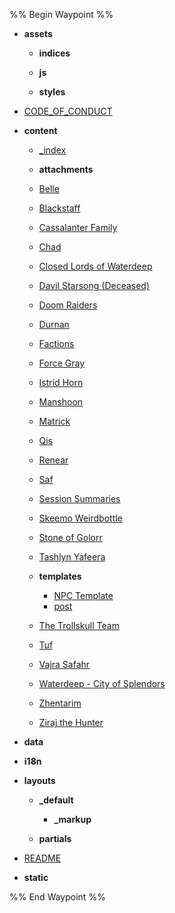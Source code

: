 %% Begin Waypoint %%
- **assets**
	- **indices**
	- **js**

	- **styles**

- [CODE_OF_CONDUCT](CODE_OF_CONDUCT.md)
- **content**
	- [_index](content/_index.md)
	- **attachments**

	- [Belle](content/NPCs/Belle.md)
	- [Blackstaff](content/Items%20of%20Note/Blackstaff.md)
	- [Cassalanter Family](content/NPCs/Cassalanter%20Family.md)
	- [Chad](content/PCs/Chad.md)
	- [Closed Lords of Waterdeep](content/Factions/Closed%20Lords%20of%20Waterdeep.md)
	- [Davil Starsong (Deceased)](content/NPCs/Davil%20Starsong%20(Deceased).md)
	- [Doom Raiders](content/Factions/Doom%20Raiders.md)
	- [Durnan](content/NPCs/Durnan.md)
	- [Factions](content/Factions/Factions.md)
	- [Force Gray](content/Factions/Force%20Gray.md)
	- [Istrid Horn](content/NPCs/Istrid%20Horn.md)
	- [Manshoon](content/NPCs/Manshoon.md)
	- [Matrick](content/PCs/Matrick.md)
	- [Qis](content/PCs/Qis.md)
	- [Renear](content/NPCs/Renear.md)
	- [Saf](content/PCs/Saf.md)
	- [Session Summaries](content/Session%20Summaries.md)
	- [Skeemo Weirdbottle](content/NPCs/Skeemo%20Weirdbottle.md)
	- [Stone of Golorr](content/Items%20of%20Note/Stone%20of%20Golorr.md)
	- [Tashlyn Yafeera](content/NPCs/Tashlyn%20Yafeera.md)
	- **templates**
		- [NPC Template](content/templates/NPC%20Template.md)
		- [post](content/templates/post.md)
	- [The Trollskull Team](content/Factions/The%20Trollskull%20Team.md)
	- [Tuf](content/PCs/Tuf.md)
	- [Vajra Safahr](content/NPCs/Vajra%20Safahr.md)
	- [Waterdeep - City of Splendors](content/Settings/Waterdeep%20-%20City%20of%20Splendors.md)
	- [Zhentarim](content/Factions/Zhentarim.md)
	- [Ziraj the Hunter](content/NPCs/Ziraj%20the%20Hunter.md)
- **data**

- **i18n**

- **layouts**
	- **_default**
		- **_markup**

	- **partials**

- [README](README.md)
- **static**


%% End Waypoint %%
